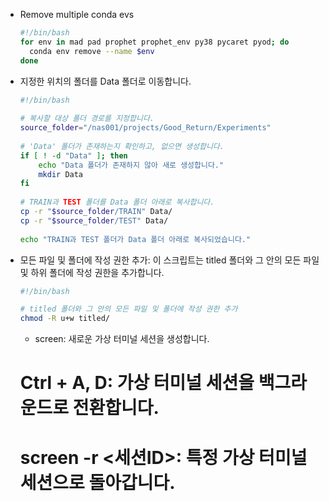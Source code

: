 - Remove multiple conda evs
  ```bash
  #!/bin/bash
  for env in mad pad prophet prophet_env py38 pycaret pyod; do
    conda env remove --name $env
  done
  ```

- 지정한 위치의 폴더를 Data 폴더로 이동합니다.
  ```bash
  #!/bin/bash
   
  # 복사할 대상 폴더 경로를 지정합니다.
  source_folder="/nas001/projects/Good_Return/Experiments"
   
  # 'Data' 폴더가 존재하는지 확인하고, 없으면 생성합니다.
  if [ ! -d "Data" ]; then
      echo "Data 폴더가 존재하지 않아 새로 생성합니다."
      mkdir Data
  fi
   
  # TRAIN과 TEST 폴더를 Data 폴더 아래로 복사합니다.
  cp -r "$source_folder/TRAIN" Data/
  cp -r "$source_folder/TEST" Data/
   
  echo "TRAIN과 TEST 폴더가 Data 폴더 아래로 복사되었습니다."
  ```
- 모든 파일 및 폴더에 작성 권한 추가: 이 스크립트는 titled 폴더와 그 안의 모든 파일 및 하위 폴더에 작성 권한을 추가합니다.
  ```bash
  #!/bin/bash
  
  # titled 폴더와 그 안의 모든 파일 및 폴더에 작성 권한 추가
  chmod -R u+w titled/
  ```


  - screen: 새로운 가상 터미널 세션을 생성합니다.

  # Ctrl + A, D: 가상 터미널 세션을 백그라운드로 전환합니다.
  # screen -r <세션ID>: 특정 가상 터미널 세션으로 돌아갑니다.
  ```
